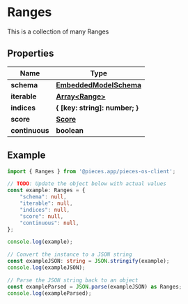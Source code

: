 
# Ranges

This is a collection of many Ranges

## Properties

Name | Type
------------ | -------------
**schema** | [**EmbeddedModelSchema**](EmbeddedModelSchema)
**iterable** | [**Array&lt;Range&gt;**](Range)
**indices** | **\{ [key: string]: number; \}**
**score** | [**Score**](Score)
**continuous** | **boolean**

## Example

```typescript
import { Ranges } from '@pieces.app/pieces-os-client';

// TODO: Update the object below with actual values
const example: Ranges = {
    "schema": null,
    "iterable": null,
    "indices": null,
    "score": null,
    "continuous": null,
};

console.log(example);

// Convert the instance to a JSON string
const exampleJSON: string = JSON.stringify(example);
console.log(exampleJSON);

// Parse the JSON string back to an object
const exampleParsed = JSON.parse(exampleJSON) as Ranges;
console.log(exampleParsed);
```


